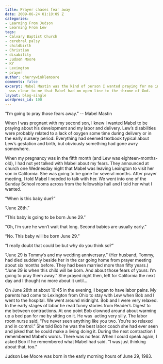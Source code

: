 ```yaml
---
title: Prayer chases fear away
date: 2009-06-24 01:10:09 Z
categories:
- Learning From Judson
- Learning From Lew
tags:
- Calvary Baptist Church
- cerebral palsy
- childbirth
- Christian
- disability
- Judson Moore
- KY
- Lexington
- prayer
author: cherrywinklemoore
comments: false
excerpt: Mabel Mastin was the kind of person I wanted praying for me in a crisis.  It
  was clear to me that Mabel had on open line to the throne of God.
layout: blog-single
wordpress_id: 100
---
```


“I’m going to pray those fears away.” -- Mabel Mastin

When I was pregnant with my second son, I knew I wanted Mabel to be praying about his development and my labor and delivery. Lew’s disabilities were probably related to a lack of oxygen some time during delivery or in the early nursery period. Everything had seemed textbook typical about Lew’s gestation and birth, but obviously something had gone awry somewhere.

When my pregnancy was in the fifth month (and Lew was eighteen-months-old), I had not yet talked with Mabel about my fears. They announced at church one Wednesday night that Mabel was leaving Lexington to visit her son in California. She was going to be gone for several months. After prayer meeting, I told Mabel I needed to talk with her. We went into one of the Sunday School rooms across from the fellowship hall and I told her what I wanted.

“When is this baby due?”

“June 28th.”

“This baby is going to be born June 29.”

“Oh, I’m sure he won’t wait that long. Second babies are usually early.”

“No. This baby will be born June 29.”

“I really doubt that could be but why do you think so?”

“June 29 is Tommy’s and my wedding anniversary.” (Her husband, Tommy, had died suddenly beside her in the car going home from prayer meeting about six months before. They had been married more than fifty years.) “June 29 is when this child will be born. And about those fears of yours: I’m going to pray them away.” She prayed right then, left for California the next day and I thought no more about it until…

On June 28th at about 10:45 in the evening, I began to have labor pains. My parents had come to Lexington from Ohio to stay with Lew when Bob and I went to the hospital. We went around midnight. Bob and I were very relaxed. In the early stages of labor he read funny stories from Reader’s Digest to me between contractions. At one point Bob clowned around about warming up a bed pan for me by sitting on it. He was  acting very silly. The labor room nurse said, “I’ve never seen anything like you two. You’re so relaxed and in control.” She told Bob he was the best labor coach she had ever seen and joked that he could make a living doing it. During the next contraction I remembered Mabel’s words. There was no fear. When I could speak again, I asked Bob if he remembered what Mabel had said. “I was just thinking about that, too.”

Judson Lee Moore was born in the early morning hours of June 29, 1983.

